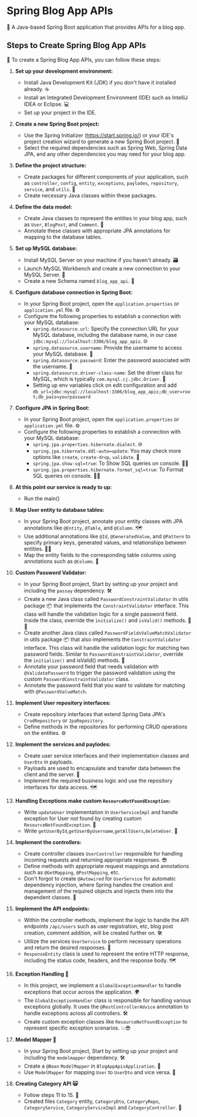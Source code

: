 # Spring Blog App APIs

🌱 A Java-based Spring Boot application that provides APIs for a blog app.

## Steps to Create Spring Blog App APIs

🚀 To create a Spring Blog App APIs, you can follow these steps:

1. **Set up your development environment:**
    - Install Java Development Kit (JDK) if you don't have it installed already. ☕
    - Install an Integrated Development Environment (IDE) such as IntelliJ IDEA or Eclipse. 💻
    - Set up your project in the IDE.

2. **Create a new Spring Boot project:**
    - Use the Spring Initializer (https://start.spring.io/) or your IDE's project creation wizard to generate a new Spring Boot project. 🌱
    - Select the required dependencies such as Spring Web, Spring Data JPA, and any other dependencies you may need for your blog app.

3. **Define the project structure:**
    - Create packages for different components of your application, such as `controller`, `config`, `entity`, `exceptions`, `paylodes`, `repository`, `service`, and `utils`. 📁
    - Create necessary Java classes within these packages.

4. **Define the data model:**
    - Create Java classes to represent the entities in your blog app, such as `User`, `BlogPost`, and `Comment`. 📝
    - Annotate these classes with appropriate JPA annotations for mapping to the database tables.

5. **Set up MySQL database:**
   - Install MySQL Server on your machine if you haven't already. 🗃️
   - Launch MySQL Workbench and create a new connection to your MySQL Server. 🚀
   - Create a new Schema named `blog_app_api`. 📝

6. **Configure database connection in Spring Boot:**
   - In your Spring Boot project, open the `application.properties` or `application.yml` file. ⚙️
   - Configure the following properties to establish a connection with your MySQL database:
      - `spring.datasource.url`: Specify the connection URL for your MySQL database, including the database name, in our case `jdbc:mysql://localhost:3306/blog_app_apis`. 🌐
      - `spring.datasource.username`: Provide the username to access your MySQL database. 👤
      - `spring.datasource.password`: Enter the password associated with the username. 🔑
      - `spring.datasource.driver-class-name`: Set the driver class for MySQL, which is typically `com.mysql.cj.jdbc.Driver`. 🚗
      - Setting up env variables click on edit configuration and add `db_url=jdbc:mysql://localhost:3306/blog_app_apis;db_user=root;db_pass=yourpassword`

7. **Configure JPA in Spring Boot:**
    - In your Spring Boot project, open the `application.properties` or `application.yml` file. ⚙️
    - Configure the following properties to establish a connection with your MySQL database:
        - `spring.jpa.properties.hibernate.dialect`. 🌐
        - `spring.jpa.hibernate.ddl-auto=update`: You may check more options like `create`, `create-drop`, `validate`. 👤
        - `spring.jpa.show-sql=true`: To Show SQL queries on console. 🧑‍💻
        - `spring.jpa.properties.hibernate.format_sql=true`: To Format SQL queries on console. 🧑‍💻

8. **At this point our service is ready to up:**
    - Run the main()
   
9. **Map User entity to database tables:**
    - In your Spring Boot project, annotate your entity classes with JPA annotations like `@Entity`, `@Table`, and `@Column`. 🗺️
    - Use additional annotations like `@Id`, `@GeneratedValue`, and `@Pattern` to specify primary keys, generated values, and relationships between entities. 🔑🔄
    - Map the entity fields to the corresponding table columns using annotations such as `@Column`. 🔗

10. **Custom Password Validator:**
    - In your Spring Boot project, Start by setting up your project and including the `passay` dependency. 🛠️
    - Create a new Java class called `PasswordConstraintValidator` in utils package 📦 that implements the `ConstraintValidator` interface. This class will handle the validation logic for a single password field. Inside the class, override the `initialize()` and `isValid()` methods. 🔑🔄
    - Create another Java class called `PasswordFieldsValueMatchValidator` in utils package 📦 that also implements the `ConstraintValidator` interface. This class will handle the validation logic for matching two password fields. Similar to `PasswordConstraintValidator`, override the `initialize()` and isValid() methods. 🔗
    - Annotate your password field that needs validation with `@ValidatePassword` to trigger the password validation using the custom `PasswordConstraintValidator` class.
    - Annotate the password field that you want to validate for matching with `@PasswordValueMatch`.

11. **Implement User repository interfaces:**
    - Create repository interfaces that extend Spring Data JPA's `CrudRepository` or `JpaRepository`.
    - Define methods in the repositories for performing CRUD operations on the entities. ⚙️

12. **Implement the services and paylodes:**
    - Create user service interfaces and their implementation classes and `UserDto` in payloads.
    - Payloads are used to encapsulate and transfer data between the client and the server. 🔐
    - Implement the required business logic and use the repository interfaces for data access. 🗺️

13. **Handling Exceptions make custom `ResourceNotFoundException`:**
    - Write `updateUser` implementation in `UserServiceImpl` and handle exception for User not found by creating custom `ResourceNotFoundException`. 🙈
    - Write `getUserById`,`getUserByUsername`,`getAllUsers`,`deleteUser`. 📰

14. **Implement the controllers:**
    - Create controller classes `UserController` responsible for handling incoming requests and returning appropriate responses. 😎
    - Define methods with appropriate request mappings and annotations such as `@GetMapping`, `@PostMapping`, etc.
    - Don't forgot to create `@Autowired` for `UserService` for automatic dependency injection, where Spring handles the creation and management of the required objects and injects them into the dependent classes. 🔗

15. **Implement the API endpoints:**
    - Within the controller methods, implement the logic to handle the API endpoints `/api/users` such as user registration, etc, blog post creation, comment addition, will be created further on. 🛠️
    - Utilize the services `UserService` to perform necessary operations and return the desired responses. 📰
    - `ResponseEntity` class is used to represent the entire HTTP response, including the status code, headers, and the response body. 🗺️

16. **Exception Handling 🚦**
    - In this project, we implement a `GlobalExceptionHandler` to handle exceptions that occur across the application. 🌍
    - The `GlobalExceptionHandler` class is responsible for handling various exceptions globally. It uses the `@RestControllerAdvice` annotation to handle exceptions across all controllers. 🛠️
    - Create custom exception classes like `ResourceNotFoundException` to represent specific exception scenarios. 💥😎

17. **Model Mapper 🗾**
    - In your Spring Boot project, Start by setting up your project and including the `modelmapper` dependency. 🛠️
    - Create a `@Bean` `ModelMapper` in `BlogAppApisApplication`. 🥜
    - Use `ModelMapper` for mapping `User` to `UserDto` and vice versa. 👻

18. **Creating Category API 🙀**
    - Follow steps 11 to 15. 👻
    - Created files `Category` entity, `CategoryDto`, `CategoryRepo`, `CategoryService`, `CategoryServiceImpl` and `CategoryController`. 🍵